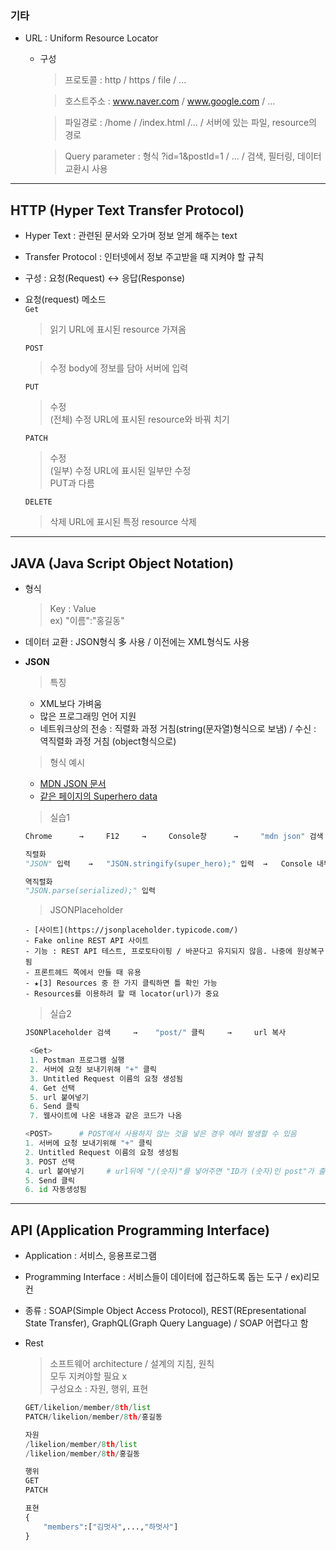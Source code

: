 ### 기타  
- URL : Uniform Resource Locator  
  - 구성
    > 프로토콜 : http / https / file / ...  
    
    > 호스트주소 : www.naver.com / www.google.com / ...    
    
    > 파일경로 : /home / /index.html /... / 서버에 있는 파일, resource의 경로  
  
    > Query parameter : 형식 ?id=1&postId=1 / ... / 검색, 필터링, 데이터 교환시 사용  

- - -  

## HTTP (Hyper Text Transfer Protocol)  
- Hyper Text : 관련된 문서와 오가며 정보 얻게 해주는 text  
- Transfer Protocol : 인터넷에서 정보 주고받을 때 지켜야 할 규칙  
- 구성 : 요청(Request) ↔ 응답(Response)  

- 요청(request) 메소드  
  `Get`  
    >  읽기 URL에 표시된 resource 가져옴  
    
  `POST`  
    > 수정 body에 정보를 담아 서버에 입력  
  
  `PUT`  
    > 수정  
    > (전체) 수정 URL에 표시된 resource와 바꿔 치기  
  
  `PATCH`  
    > 수정  
    > (일부) 수정 URL에 표시된 일부만 수정  
    > PUT과 다름  
  
  `DELETE`  
    > 삭제 URL에 표시된 특정 resource 삭제  
    
- - -  

## JAVA (Java Script Object Notation)  
- 형식  
  > Key : Value  
  > ex) "이름":"홍길동"  
- 데이터 교환 : JSON형식 多 사용 / 이전에는 XML형식도 사용  

- **JSON**  
  > 특징 
    - XML보다 가벼움  
    - 많은 프로그래밍 언어 지원  
    - 네트워크상의 전송 : 직렬화 과정 거침(string(문자열)형식으로 보냄) / 수신 : 역직렬화 과정 거침 (object형식으로)  
  > 형식 예시  
    - [MDN JSON 문서](https://developer.mozilla.org/ko/docs/learn/javascript/objects/json)  
    - [같은 페이지의 Superhero data](https://mdn.github.io.learning-area/javascript/oojs/json/superheroes.json.)  
  > 실습1  
  ```python
  Chrome      →     F12     →     Console창      →     "mdn json" 검색     →     "Working with Json" 클릭      →     본문의 [https://mdn.github.io/learning-area/javascript/oojs/json/superheroes.json.] 클릭     →     Text 등장     →     Text 복사     →     Console에 "let super_hero" 입력      → Text 붙여넣기 → ★[1]
  
  직렬화  
  "JSON" 입력    →   "JSON.stringify(super_hero);" 입력  →   Console 내부 내용이 string형식으로 출력됨

  역직렬화
  "JSON.parse(serialized);" 입력
   ```  
   > JSONPlaceholder
   
      - [사이트](https://jsonplaceholder.typicode.com/)  
      - Fake online REST API 사이트  
      - 기능 : REST API 테스트, 프로토타이핑 / 바꾼다고 유지되지 않음. 나중에 원상복구 됨  
      - 프론트헤드 쪽에서 만들 때 유용  
      - ★[3] Resources 중 한 가지 클릭하면 틀 확인 가능  
      - Resources를 이용하려 할 때 locator(url)가 중요  
   > 실습2  
   ```python
   JSONPlaceholder 검색     →    "post/" 클릭     →     url 복사

    <Get>
    1. Postman 프로그램 실행
    2. 서버에 요청 보내기위해 "+" 클릭
    3. Untitled Request 이름의 요청 생성됨
    4. Get 선택
    5. url 붙여넣기   
    6. Send 클릭
    7. 웹사이트에 나온 내용과 같은 코드가 나옴

  <POST>      # POST에서 사용하지 않는 것을 넣은 경우 에러 발생할 수 있음
  1. 서버에 요청 보내기위해 "+" 클릭
  2. Untitled Request 이름의 요청 생성됨
  3. POST 선택
  4. url 붙여넣기     # url뒤에 "/(숫자)"를 넣어주면 "ID가 (숫자)인 post"가 출력
  5. Send 클릭
  6. id 자동생성됨
  ```  
  
- - -  

## API (Application Programming Interface)  
- Application : 서비스, 응용프로그램  
- Programming Interface : 서비스들이 데이터에 접근하도록 돕는 도구 / ex)리모컨  
- 종류 : SOAP(Simple Object Access Protocol), REST(REpresentational State Transfer), GraphQL(Graph Query Language) / SOAP 어렵다고 함  

- Rest
  > 소프트웨어 architecture / 설계의 지침, 원칙  
  > 모두 지켜야할 필요 x  
  > 구성요소 : 자원, 행위, 표현
  ```python
  GET/likelion/member/8th/list
  PATCH/likelion/member/8th/홍길동
  
  자원
  /likelion/member/8th/list
  /likelion/member/8th/홍길동
  
  행위
  GET
  PATCH
  ```
  ```python
  표현
  {
      "members":["김멋사",...,"하멋사"]
  }
  ```  
